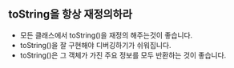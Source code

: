 ## toString을 항상 재정의하라

- 모든 클래스에서 toString()을 재정의 해주는것이 좋습니다.
- toString()을 잘 구현해야 디버깅하기가 쉬워집니다.
- toString()은 그 객체가 가진 주요 정보를 모두 반환하는 것이 좋습니다.